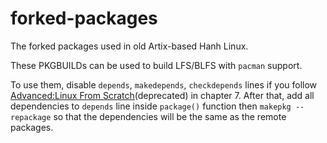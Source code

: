 # forked-packages
The forked packages used in old Artix-based Hanh Linux.



These PKGBUILDs can be used to build LFS/BLFS with `pacman` support.


To use them, disable `depends`, `makedepends`, `checkdepends` lines if you follow [Advanced:Linux From Scratch](https://github.com/hanhlinux/hanhlinux/wiki/Advanced:Linux-From-Scratch)(deprecated) in chapter 7.  After that, add all dependencies to `depends` line inside `package()` function then `makepkg --repackage` so that the dependencies will be the same as the remote packages. 
